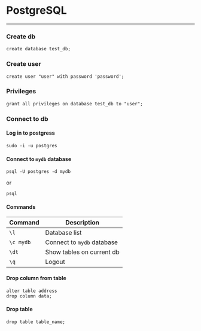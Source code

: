 # PostgreSQL

---

### Create db

`create database test_db;`

### Create user

`create user "user" with password 'password';`

### Privileges

`grant all privileges on database test_db to "user";`

### Connect to db

#### Log in to postgress

`sudo -i -u postgres`

#### Connect to `mydb` database

`psql -U postgres -d mydb`

or

`psql`

#### Commands


| Command   | Description                |
|-----------|----------------------------|
| `\l`      | Database list              |
| `\c mydb` | Connect to `mydb` database |
| `\dt`     | Show tables on current db  |
| `\q`      | Logout                     |

#### Drop column from table

```shell
alter table address
drop column data;
```

#### Drop table

`drop table table_name;`